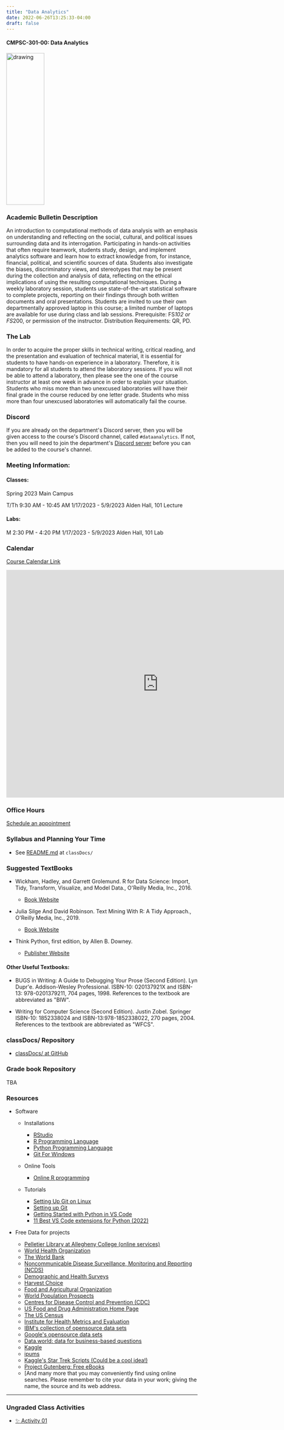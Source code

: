 ```yaml
---
title: "Data Analytics"
date: 2022-06-26T13:25:33-04:00
draft: false
---
```

#### CMPSC-301-00: Data Analytics

<img src="/images/dataanalytics/volcano.png" alt="drawing" width="100" height="400"/>


### Academic Bulletin Description

An introduction to computational methods of data analysis with an emphasis on understanding and reflecting on the social, cultural, and political issues surrounding data and its interrogation. Participating in hands-on activities that often require teamwork, students study, design, and implement analytics software and learn how to extract knowledge from, for instance, financial, political, and scientific sources of data. Students also investigate the biases, discriminatory views, and stereotypes that may be present during the collection and analysis of data, reflecting on the ethical implications of using the resulting computational techniques. During a weekly laboratory session, students use state-of-the-art statistical software to complete projects, reporting on their findings through both written documents and oral presentations. Students are invited to use their own departmentally approved laptop in this course; a limited number of laptops are available for use during class and lab sessions. Prerequisite: FS*102 or FS*200, or permission of the instructor. Distribution Requirements: QR, PD.

<!-- Former Description: An introduction to computational and analytical methods for finding patterns in large data sets. Using statistical procedures that they design and implement in programming environments, students extract knowledge from financial, political, scientific, and other data sources, exploring the issues of power and privilege that emerge from their discoveries. Students also learn to contrast their own perspectives with the ones identified by their analyses, reflecting on the ethical consequences of using the power that originates from computationally derived knowledge. During a weekly laboratory session students employ state-of-the-art statistical software to complete projects, reporting on their findings through both written documents and oral presentations. -->

### The Lab

In order to acquire the proper skills in technical writing, critical reading, and the presentation and evaluation of technical material, it is essential for students to have hands-on experience in a laboratory. Therefore, it is mandatory for all students to attend the laboratory sessions. If you will not be able to attend a laboratory, then please see the one of the course instructor at least one week in advance in order to explain your situation. Students who miss more than two unexcused laboratories will have their final grade in the course reduced by one letter grade. Students who miss more than four unexcused laboratories will automatically fail the course.

### Discord

If you are already on the department's Discord server, then you will be given access to the course's Discord channel, called `#dataanalytics`. If not, then you will need to join the department's [Discord server](tba) before you can be added to the course's channel.

### Meeting Information:

#### Classes:

Spring 2023
Main Campus

T/Th 9:30 AM - 10:45 AM
1/17/2023 - 5/9/2023
Alden Hall, 101 Lecture

#### Labs:

M 2:30 PM - 4:20 PM
1/17/2023 - 5/9/2023
Alden Hall, 101 Lab

### Calendar

[Course Calendar Link](https://calendar.google.com/calendar/u/0?cid=Y19hNTg4ZDZiYjQzZDUxYWNiMTJhZjhjMDZhOGVjMWQwOGQyZDQ4YmQ3NDNmNWQ5ZTE0YmFmNzMwYmM3ZDc3NGIzQGdyb3VwLmNhbGVuZGFyLmdvb2dsZS5jb20)

<iframe src="https://calendar.google.com/calendar/embed?src=c_a588d6bb43d51acb12af8c06a8ec1d08d2d48bd743f5d9e14baf730bc7d774b3%40group.calendar.google.com&ctz=America%2FNew_York" style="border: 0" width="800" height="600" frameborder="0" scrolling="no"></iframe>

### Office Hours

[Schedule an appointment](/contactandabout/)

### Syllabus and Planning Your Time

* See [README.md](https://github.com/CMPSC-301-Allegheny-College-Spring-2023/classDocs/blob/main/README.md) at `classDocs/`

### Suggested TextBooks

* Wickham, Hadley, and Garrett Grolemund. R for Data Science: Import, Tidy, Transform, Visualize, and Model Data., O'Reilly Media, Inc., 2016.

  + [Book Website](https://r4ds.had.co.nz/)

* Julia Silge And David Robinson. Text Mining With R: A Tidy Approach., O'Reilly Media, Inc., 2019.
  + [Book Website](https://www.tidytextmining.com/)

* Think Python, first edition, by Allen B. Downey.
  + [Publisher Website](https://greenteapress.com/wp/)

#### Other Useful Textbooks:

* BUGS in Writing: A Guide to Debugging Your Prose (Second Edition). Lyn Dupr\'e. Addison-Wesley Professional. ISBN-10: 020137921X and ISBN-13: 978-0201379211, 704 pages, 1998. References to the textbook are abbreviated as "BIW".

* Writing for Computer Science (Second Edition). Justin Zobel. Springer ISBN-10: 1852338024 and ISBN-13:978-1852338022, 270 pages, 2004. References to the textbook are abbreviated as "WFCS".

### classDocs/ Repository

* [classDocs/ at GitHub](https://github.com/CMPSC-301-Allegheny-College-Spring-2023/classDocs)

### Grade book Repository

TBA

### Resources

* Software

  + Installations

    - [RStudio](https://posit.co/)
    - [R Programming Language](https://cran.rstudio.com/)
    - [Python Programming Language](https://www.python.org/downloads/)
    - [Git For Windows](https://gitforwindows.org/)

  + Online Tools

    - [Online R programming](https://www.jdoodle.com/execute-r-online/)

  + Tutorials

    - [Setting Up Git on Linux](https://www.digitalocean.com/community/tutorials/how-to-install-git-on-ubuntu-20-04)
    - [Setting up Git](https://swcarpentry.github.io/git-novice/02-setup/index.html)
    - [Getting Started with Python in VS Code](https://code.visualstudio.com/docs/python/python-tutorial)
    - [11 Best VS Code extensions for Python (2022)](https://towardsthecloud.com/best-vscode-extensions-python)
    
* Free Data for projects

  + [Pelletier Library at Allegheny College (online services)](https://allegheny.libguides.com/az.php)
  + [World Health Organization](http://www.who.int/)
  + [The World Bank](https://www.worldbank.org/)
  + [Noncommunicable Disease Surveillance, Monitoring and Reporting (NCDS)](https://www.who.int/ncds/surveillance/en/)
  + [Demographic and Health Surveys](https://dhsprogram.com/)
  + [Harvest Choice](https://harvestchoice.org/)
  + [Food and Agricultural Organization](http://www.fao.org/home/en/)
  + [World Population Prospects](https://population.un.org/wpp/)
  + [Centres for Disease Control and Prevention (CDC)](https://www.cdc.gov/)
  + [US Food and Drug Administration Home Page](https://www.fda.gov/)
  + [The US Census](https://www.census.gov)
  + [Institute for Health Metrics and Evaluation](www.healthdata.org/)
  + [IBM's collection of opensource data sets](https://developer.ibm.com/exchanges/data/)
  + [Google's opensource data sets](https://research.google/tools/datasets/)
  + [Data.world: data for business-based questions](https://data.world/)
  + [Kaggle](https://www.kaggle.com/)
  + [ipums](https://www.ipums.org/)
  + [Kaggle's Star Trek Scripts (Could be a cool idea!)](https://www.kaggle.com/gjbroughton/start-trek-scripts)
  + [Project Gutenberg: Free eBooks](https://www.gutenberg.org/)
  + [And many more that you may conveniently find using online searches. Please remember to cite your data in your work; giving the name, the source and its web address.

---

### Ungraded Class Activities

 + [:sparkles: Activity 01](/classes/dataanalytics/activity01)
